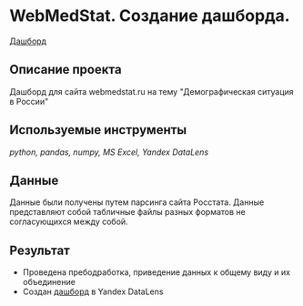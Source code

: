 # WebMedStat. Создание дашборда.

[Дашборд](https://datalens.yandex/d43ysz5twuvw0)

## Описание проекта

Дашборд для сайта webmedstat.ru на тему "Демографическая ситуация в России"

## Используемые инструменты
*python, pandas, numpy, MS Excel, Yandex DataLens*

## Данные

Данные были получены путем парсинга сайта Росстата. Данные представляют собой табличные файлы разных форматов не согласующихся между собой.

## Результат

- Проведена пребодработка, приведение данных к общему виду и их объединение
- Создан [дашборд](https://datalens.yandex/d43ysz5twuvw0) в Yandex DataLens